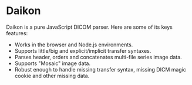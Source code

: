 Daikon 
======

Daikon is a pure JavaScript DICOM parser.  Here are some of its keys features:

- Works in the browser and Node.js environments.
- Supports little/big and explicit/implicit transfer syntaxes.
- Parses header, orders and concatenates multi-file series image data.
- Supports "Mosaic" image data.
- Robust enough to handle missing transfer syntax, missing DICM magic cookie and other missing data.
